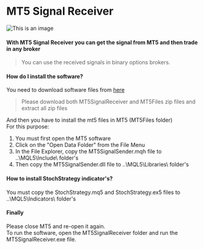 # MT5 Signal Receiver
![This is an image](https://i.ibb.co/qrPJW96/Business-Consulting-Services.jpg)
#### With MT5 Signal Receiver you can get the signal from MT5 and then trade in any broker
> You can use the received signals in binary options brokers.
#### How do I install the software?
You need to download software files from 
[here](/../../../../HassanAllahyari/MT5SignalReceiver/releases/tag/v1.0.0.0)
> Please download both MT5SignalReceiver and MT5Files zip files and extract all zip files

And then you have to install the mt5 files in MT5 (MT5Files folder)<br />
For this purpose:
1. You must first open the MT5 software<br />
2. Click on the "Open Data Folder" from the File Menu<br />
3. In the File Explorer, copy the MT5SignalSender.mqh file to ..\MQL5\Include\ folder's<br />
4. Then copy the MT5SignalSender.dll file to ..\MQL5\Libraries\ folder's<br />
#### How to install StochStrategy indicator's?
You must copy the StochStrategy.mq5 and StochStrategy.ex5 files to ..\MQL5\Indicators\ folder's<br />
#### Finally
Please close MT5 and re-open it again.<br />
To run the software, open the MT5SignalReceiver folder and run the MT5SignalReceiver.exe file.<br />
